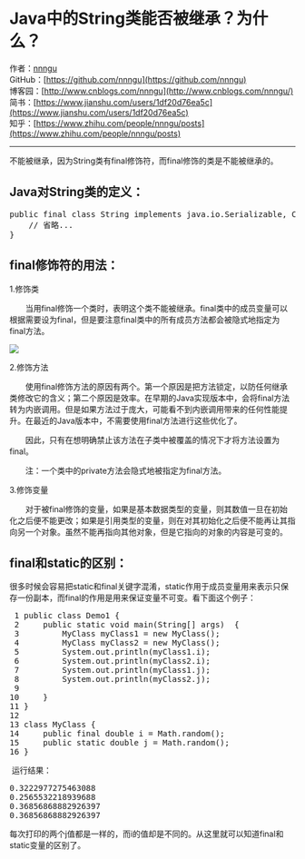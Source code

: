 # Java中的String类能否被继承？为什么？
作者：[nnngu](https://github.com/nnngu)  
GitHub：[https://github.com/nnngu](https://github.com/nnngu)  
博客园：[http://www.cnblogs.com/nnngu](http://www.cnblogs.com/nnngu/)  
简书：[https://www.jianshu.com/users/1df20d76ea5c](https://www.jianshu.com/users/1df20d76ea5c)  
知乎：[https://www.zhihu.com/people/nnngu/posts](https://www.zhihu.com/people/nnngu/posts)  

---

不能被继承，因为String类有final修饰符，而final修饰的类是不能被继承的。

## **Java对String类的定义：**

<pre>public final class String implements java.io.Serializable, Comparable<String>, CharSequence {
    // 省略...　
}</pre>

## final修饰符的用法：

1.修饰类

　　当用final修饰一个类时，表明这个类不能被继承。final类中的成员变量可以根据需要设为final，但是要注意final类中的所有成员方法都会被隐式地指定为final方法。

![](http://images2017.cnblogs.com/blog/1313428/201801/1313428-20180107205011799-1177613683.png)

2.修饰方法

　　使用final修饰方法的原因有两个。第一个原因是把方法锁定，以防任何继承类修改它的含义；第二个原因是效率。在早期的Java实现版本中，会将final方法转为内嵌调用。但是如果方法过于庞大，可能看不到内嵌调用带来的任何性能提升。在最近的Java版本中，不需要使用final方法进行这些优化了。

　　因此，只有在想明确禁止该方法在子类中被覆盖的情况下才将方法设置为final。

　　注：一个类中的private方法会隐式地被指定为final方法。

3.修饰变量

　　对于被final修饰的变量，如果是基本数据类型的变量，则其数值一旦在初始化之后便不能更改；如果是引用类型的变量，则在对其初始化之后便不能再让其指向另一个对象。虽然不能再指向其他对象，但是它指向的对象的内容是可变的。

## final和static的区别：

很多时候会容易把static和final关键字混淆，static作用于成员变量用来表示只保存一份副本，而final的作用是用来保证变量不可变。看下面这个例子：

<pre> 1 public class Demo1 {
 2     public static void main(String[] args)  {
 3         MyClass myClass1 = new MyClass();
 4         MyClass myClass2 = new MyClass();
 5         System.out.println(myClass1.i);
 6         System.out.println(myClass2.i);
 7         System.out.println(myClass1.j);
 8         System.out.println(myClass2.j);
 9 
10     }
11 }
12 
13 class MyClass {
14     public final double i = Math.random();
15     public static double j = Math.random();
16 }</pre>

 运行结果：

<pre>0.3222977275463088
0.2565532218939688
0.36856868882926397
0.36856868882926397</pre>

每次打印的两个j值都是一样的，而i的值却是不同的。从这里就可以知道final和static变量的区别了。